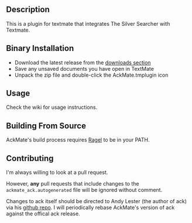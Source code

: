 ## Description

This is a plugin for textmate that integrates The Silver Searcher with Textmate.

## Binary Installation

* Download the latest release from the [downloads section](https://github.com/ggreer/AckMate/downloads)
* Save any unsaved documents you have open in TextMate
* Unpack the zip file and double-click the AckMate.tmplugin icon

## Usage

Check the wiki for usage instructions.

## Building From Source

AckMate's build process requires [Ragel](http://www.complang.org/ragel/) to be in your PATH.

## Contributing

I'm always willing to look at a pull request.

However, **any** pull requests that include changes to the `ackmate_ack.autogenerated` file will be ignored without comment.

Changes to ack itself should be directed to Andy Lester (the author of ack) via his [github repo](http://github.com/petdance/ack). I will periodically rebase AckMate's version of ack against the offical ack release.

